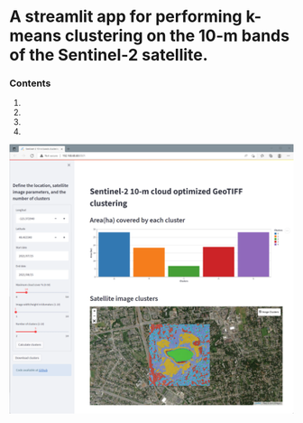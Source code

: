 # A streamlit app for performing k-means clustering on the 10-m bands of the Sentinel-2 satellite.
### Contents
1.
2.
3.
4.

![](etc/app.png)